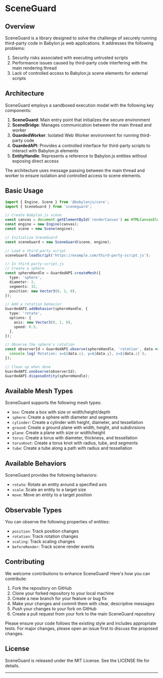 # SceneGuard

## Overview

SceneGuard is a library designed to solve the challenge of securely running third-party code in Babylon.js web applications. It addresses the following problems:

1. Security risks associated with executing untrusted scripts
2. Performance issues caused by third-party code interfering with the main rendering thread
3. Lack of controlled access to Babylon.js scene elements for external scripts

## Architecture

SceneGuard employs a sandboxed execution model with the following key components:

1. **SceneGuard**: Main entry point that initializes the secure environment
2. **SceneBridge**: Manages communication between the main thread and worker
3. **GuardedWorker**: Isolated Web Worker environment for running third-party code
4. **GuardedAPI**: Provides a controlled interface for third-party scripts to interact with Babylon.js elements
5. **EntityHandle**: Represents a reference to Babylon.js entities without exposing direct access

The architecture uses message passing between the main thread and worker to ensure isolation and controlled access to scene elements.

## Basic Usage

```typescript
import { Engine, Scene } from '@babylonjs/core';
import { SceneGuard } from 'sceneguard';

// Create Babylon.js scene
const canvas = document.getElementById('renderCanvas') as HTMLCanvasElement;
const engine = new Engine(canvas);
const scene = new Scene(engine);

// Initialize SceneGuard
const sceneGuard = new SceneGuard(scene, engine);

// Load a third-party script
sceneGuard.loadScript('https://example.com/third-party-script.js');

// In third-party-script.js
// Create a sphere
const sphereHandle = GuardedAPI.createMesh({
  type: 'sphere',
  diameter: 2,
  segments: 32,
  position: new Vector3(0, 1, 0),
});

// Add a rotation behavior
GuardedAPI.addBehavior(sphereHandle, {
  type: 'rotate',
  options: {
    axis: new Vector3(0, 1, 0),
    speed: 0.5,
  },
});

// Observe the sphere's rotation
const observerId = GuardedAPI.observe(sphereHandle, 'rotation', data => {
  console.log(`Rotation: x=${data.x}, y=${data.y}, z=${data.z}`);
});

// Clean up when done
GuardedAPI.unobserve(observerId);
GuardedAPI.disposeEntity(sphereHandle);
```

## Available Mesh Types

SceneGuard supports the following mesh types:

- `box`: Create a box with size or width/height/depth
- `sphere`: Create a sphere with diameter and segments
- `cylinder`: Create a cylinder with height, diameter, and tessellation
- `ground`: Create a ground plane with width, height, and subdivisions
- `plane`: Create a plane with size or width/height
- `torus`: Create a torus with diameter, thickness, and tessellation
- `torusKnot`: Create a torus knot with radius, tube, and segments
- `tube`: Create a tube along a path with radius and tessellation

## Available Behaviors

SceneGuard provides the following behaviors:

- `rotate`: Rotate an entity around a specified axis
- `scale`: Scale an entity to a target size
- `move`: Move an entity to a target position

## Observable Types

You can observe the following properties of entities:

- `position`: Track position changes
- `rotation`: Track rotation changes
- `scaling`: Track scaling changes
- `beforeRender`: Track scene render events

## Contributing

We welcome contributions to enhance SceneGuard! Here's how you can contribute:

1. Fork the repository on GitHub
2. Clone your forked repository to your local machine
3. Create a new branch for your feature or bug fix
4. Make your changes and commit them with clear, descriptive messages
5. Push your changes to your fork on GitHub
6. Create a pull request from your fork to the main SceneGuard repository

Please ensure your code follows the existing style and includes appropriate tests. For major changes, please open an issue first to discuss the proposed changes.

## License

SceneGuard is released under the MIT License. See the LICENSE file for details.

---
